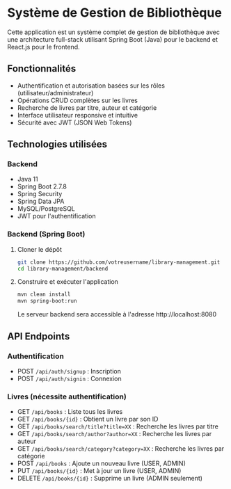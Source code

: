# Système de Gestion de Bibliothèque

Cette application est un système complet de gestion de bibliothèque avec une architecture full-stack utilisant Spring Boot (Java) pour le backend et React.js pour le frontend.

## Fonctionnalités

- Authentification et autorisation basées sur les rôles (utilisateur/administrateur)
- Opérations CRUD complètes sur les livres
- Recherche de livres par titre, auteur et catégorie
- Interface utilisateur responsive et intuitive
- Sécurité avec JWT (JSON Web Tokens)

## Technologies utilisées

### Backend
- Java 11
- Spring Boot 2.7.8
- Spring Security
- Spring Data JPA
- MySQL/PostgreSQL
- JWT pour l'authentification

### Backend (Spring Boot)

1. Cloner le dépôt
   ```bash
   git clone https://github.com/votreusername/library-management.git
   cd library-management/backend
   ```

3. Construire et exécuter l'application
   ```bash
   mvn clean install
   mvn spring-boot:run
   ```
   Le serveur backend sera accessible à l'adresse http://localhost:8080

## API Endpoints

### Authentification
- POST `/api/auth/signup` : Inscription
- POST `/api/auth/signin` : Connexion

### Livres (nécessite authentification)
- GET `/api/books` : Liste tous les livres
- GET `/api/books/{id}` : Obtient un livre par son ID
- GET `/api/books/search/title?title=XX` : Recherche les livres par titre
- GET `/api/books/search/author?author=XX` : Recherche les livres par auteur
- GET `/api/books/search/category?category=XX` : Recherche les livres par catégorie
- POST `/api/books` : Ajoute un nouveau livre (USER, ADMIN)
- PUT `/api/books/{id}` : Met à jour un livre (USER, ADMIN)
- DELETE `/api/books/{id}` : Supprime un livre (ADMIN seulement)